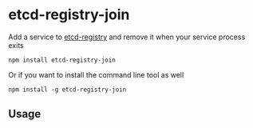 # etcd-registry-join

Add a service to [etcd-registry](https://github.com/mafintosh/etcd-registry) and remove it
when your service process exits

	npm install etcd-registry-join

Or if you want to install the command line tool as well

	npm install -g etcd-registry-join

## Usage


